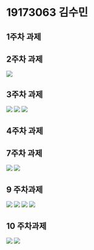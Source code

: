 # 19173063 김수민

## 1주차 과제

## 2주차 과제
   <img width="" height="" src="./png/2주차.png"></img>

## 3주차 과제
   <img width="" height="" src="./png/3주차-1.png"></img>
   <img width="" height="" src="./png/3주차-2.png"></img>
   <img width="" height="" src="./png/3주차-3.png"></img>
  
## 4주차 과제

## 7주차 과제
   <img width="" height="" src="./png/7주차-1.png"></img>
   <img width="" height="" src="./png/7주차-2.png"></img>
   
## 9 주차과제
   <img width="" height="" src="./png/img1.png"></img>
   <img width="" height="" src="./png/img2.png"></img>
   <img width="" height="" src="./png/img3.png"></img>
   <img width="" height="" src="./png/img4.png"></img>
   
## 10 주차과제
   <img width="" height="" src="./png/10주차-1.png"></img>
   <img width="" height="" src="./png/10주차-2.png"></img>
